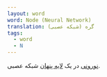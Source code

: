 ```yaml
---
layout: word
word: Node (Neural Network)
translation: گره (شبکه عصبی)
tags:
  - word
  - N
---
```

[نورونی](/N/neuron) در یک [لایه پنهان](/H/hidden_layer) شبکه عصبی.